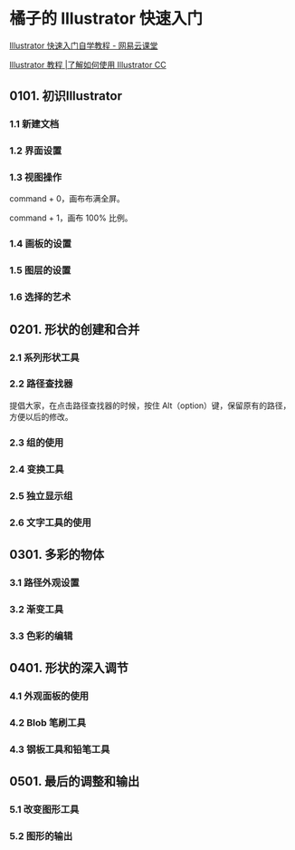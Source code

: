 # 橘子的 Illustrator 快速入门

[Illustrator 快速入门自学教程 - 网易云课堂](https://study.163.com/course/courseMain.htm?courseId=453001)

[Illustrator 教程 |了解如何使用 Illustrator CC](https://helpx.adobe.com/cn/illustrator/tutorials.html)

## 0101. 初识Illustrator

### 1.1 新建文档

### 1.2 界面设置

### 1.3 视图操作

command + 0，画布布满全屏。

command + 1，画布 100% 比例。

### 1.4 画板的设置

### 1.5 图层的设置

### 1.6 选择的艺术

## 0201. 形状的创建和合并

### 2.1 系列形状工具

### 2.2 路径查找器

提倡大家，在点击路径查找器的时候，按住 Alt（option）键，保留原有的路径，方便以后的修改。

### 2.3 组的使用

### 2.4 变换工具

### 2.5 独立显示组

### 2.6 文字工具的使用

## 0301. 多彩的物体

### 3.1 路径外观设置

### 3.2 渐变工具

### 3.3 色彩的编辑

## 0401. 形状的深入调节

### 4.1 外观面板的使用

### 4.2 Blob 笔刷工具

### 4.3 钢板工具和铅笔工具

## 0501. 最后的调整和输出

### 5.1 改变图形工具

### 5.2 图形的输出

